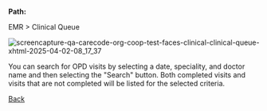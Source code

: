 **Path:** 

EMR > Clinical Queue

![screencapture-qa-carecode-org-coop-test-faces-clinical-clinical-queue-xhtml-2025-04-02-08_17_37](https://github.com/user-attachments/assets/486e728e-b403-45d2-9ad3-090896760f96)

You can search for OPD visits by selecting a date, speciality, and doctor name and then selecting the "Search" button. Both completed visits and visits that are not completed will be listed for the selected criteria.  



[Back](https://github.com/hmislk/hmis/wiki/Electronic-Health-Record-(EHR))